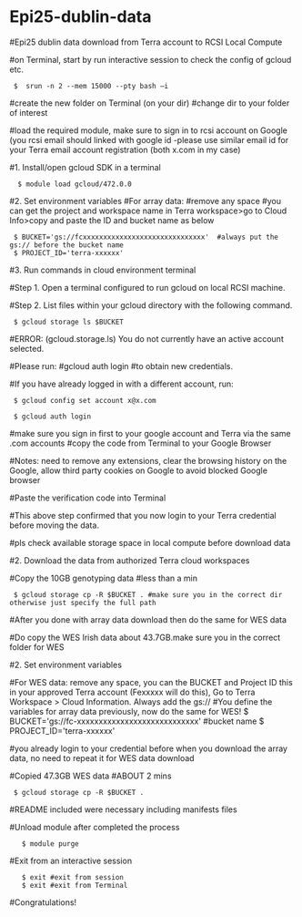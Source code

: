 # Epi25-dublin-data
#Epi25 dublin data download from Terra account to RCSI Local Compute


#on Terminal, start by run interactive session to check the config of gcloud etc.

     $  srun -n 2 --mem 15000 --pty bash –i 

#create the new folder on Terminal (on your dir)
#change dir to your folder of interest 

#load the required module, make sure to sign in to rcsi account on Google (you rcsi email should linked with google id -please use similar email id for your Terra email account registration (both x.com in my case)

#1. Install/open gcloud SDK in a terminal 

      $ module load gcloud/472.0.0 

#2. Set environment variables 
#For array data: #remove any space 
#you can get the project and workspace name in Terra workspace>go to Cloud Info>copy and paste the ID and bucket name as below
     
     $ BUCKET='gs://fcxxxxxxxxxxxxxxxxxxxxxxxxxxxxxx'  #always put the gs:// before the bucket name
     $ PROJECT_ID='terra-xxxxxx' 

#3. Run commands in cloud environment terminal 

#Step 1. Open a terminal configured to run gcloud on local RCSI machine. 

#Step 2. List files within your gcloud directory with the following command. 

     $ gcloud storage ls $BUCKET 

#ERROR: (gcloud.storage.ls) You do not currently have an active account selected. 

#Please run: 
#gcloud auth login 
#to obtain new credentials. 

#If you have already logged in with a different account, run: 

     $ gcloud config set account x@x.com 

     $ gcloud auth login 

#make sure you sign in first to your google account and Terra via the same .com accounts 
#copy the code from Terminal to your Google Browser

#Notes: need to remove any extensions, clear the browsing history on the Google, allow third party cookies on Google to avoid blocked Google browser

#Paste the verification code into Terminal

#This above step confirmed that you now login to your Terra credential before moving the data.

#pls check available storage space in local compute before download data

#2. Download the data from authorized Terra cloud workspaces
  
#Copy the 10GB genotyping data #less than a min 
     
     $ gcloud storage cp -R $BUCKET . #make sure you in the correct dir otherwise just specify the full path

#After you done with array data download then do the same for WES data

#Do copy the WES Irish data about 43.7GB.make sure you in the correct folder for WES 

#2. Set environment variables 

#For WES data: remove any space, you can the BUCKET and Project ID  this in your approved Terra account (Fexxxxx will do this), Go to Terra Workspace > Cloud Information. Always add the gs:// 
#You define the variables for array data previously, now do the same for WES!
     $ BUCKET='gs://fc-xxxxxxxxxxxxxxxxxxxxxxxxxxxx'    #bucket name 
     $ PROJECT_ID='terra-xxxxxx' 

#you already login to your credential before when you download the array data, no need to repeat it for WES data download 

#Copied 47.3GB WES data #ABOUT 2 mins 
     
     $ gcloud storage cp -R $BUCKET . 

#README included were necessary including manifests files 

#Unload module after completed the process

       $ module purge 

#Exit from an interactive session 
     
       $ exit #exit from session
       $ exit #exit from Terminal

#Congratulations!
       

